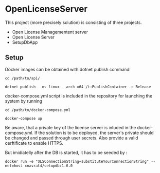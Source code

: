 # OpenLicenseServer

This project (more precisely solution) is consisting of three projects. 

 - Open License Managementent server 
 - Open License Server
 - SetupDbApp
 
 ## Setup
 
 Docker images can be obtained with dotnet publish command
 
 `cd /path/to/api/`
 
`dotnet publish --os linux --arch x64 /t:PublishContainer -c Release`

docker-compose.yml script is included in the repository for launching the system by running 

`cd /path/to/docker-compose.yml`

`docker-compose up`

Be aware, that a private key of the license  server is inluded in the docker-compose.yml. If the solution is to be deployed, the server's private should be changed and passed through user secrets. Also provide a valid cerftificate to enable HTTPS.


But imidiatelly after the DB is started, it has to be seeded by :

`docker run -e "OLSConnectionString=substituteYourConnectionString" --net=host xnavrat4/setupdb:1.0.0`



